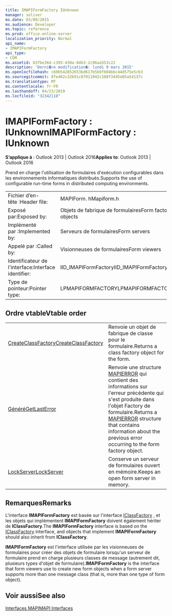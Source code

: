 ```yaml
---
title: IMAPIFormFactory IUnknown
manager: soliver
ms.date: 03/09/2015
ms.audience: Developer
ms.topic: reference
ms.prod: office-online-server
localization_priority: Normal
api_name:
- IMAPIFormFactory
api_type:
- COM
ms.assetid: 637be364-c393-430a-84b3-2c96aa553c22
description: 'Derni�re modification�: lundi 9 mars 2015'
ms.openlocfilehash: c60b542852653bd617b5b9f604bbc44d575e5cb3
ms.sourcegitcommit: 8fe462c32b91c87911942c188f3445e85a54137c
ms.translationtype: MT
ms.contentlocale: fr-FR
ms.lasthandoff: 04/23/2019
ms.locfileid: "32342118"
---
```

# <a name="imapiformfactory--iunknown"></a><span data-ttu-id="9a81f-103">IMAPIFormFactory : IUnknown</span><span class="sxs-lookup"><span data-stu-id="9a81f-103">IMAPIFormFactory : IUnknown</span></span>

  
  
<span data-ttu-id="9a81f-104">**S’applique à** : Outlook 2013 | Outlook 2016</span><span class="sxs-lookup"><span data-stu-id="9a81f-104">**Applies to**: Outlook 2013 | Outlook 2016</span></span> 
  
<span data-ttu-id="9a81f-105">Prend en charge l'utilisation de formulaires d'exécution configurables dans les environnements informatiques distribués.</span><span class="sxs-lookup"><span data-stu-id="9a81f-105">Supports the use of configurable run-time forms in distributed computing environments.</span></span> 
  
|||
|:-----|:-----|
|<span data-ttu-id="9a81f-106">Fichier d’en-tête :</span><span class="sxs-lookup"><span data-stu-id="9a81f-106">Header file:</span></span>  <br/> |<span data-ttu-id="9a81f-107">MAPIForm. h</span><span class="sxs-lookup"><span data-stu-id="9a81f-107">Mapiform.h</span></span>  <br/> |
|<span data-ttu-id="9a81f-108">Exposé par:</span><span class="sxs-lookup"><span data-stu-id="9a81f-108">Exposed by:</span></span>  <br/> |<span data-ttu-id="9a81f-109">Objets de fabrique de formulaires</span><span class="sxs-lookup"><span data-stu-id="9a81f-109">Form factory objects</span></span>  <br/> |
|<span data-ttu-id="9a81f-110">Implémenté par :</span><span class="sxs-lookup"><span data-stu-id="9a81f-110">Implemented by:</span></span>  <br/> |<span data-ttu-id="9a81f-111">Serveurs de formulaires</span><span class="sxs-lookup"><span data-stu-id="9a81f-111">Form servers</span></span>  <br/> |
|<span data-ttu-id="9a81f-112">Appelé par :</span><span class="sxs-lookup"><span data-stu-id="9a81f-112">Called by:</span></span>  <br/> |<span data-ttu-id="9a81f-113">Visionneuses de formulaires</span><span class="sxs-lookup"><span data-stu-id="9a81f-113">Form viewers</span></span>  <br/> |
|<span data-ttu-id="9a81f-114">Identificateur de l'interface:</span><span class="sxs-lookup"><span data-stu-id="9a81f-114">Interface identifier:</span></span>  <br/> |<span data-ttu-id="9a81f-115">IID_IMAPIFormFactory</span><span class="sxs-lookup"><span data-stu-id="9a81f-115">IID_IMAPIFormFactory</span></span>  <br/> |
|<span data-ttu-id="9a81f-116">Type de pointeur:</span><span class="sxs-lookup"><span data-stu-id="9a81f-116">Pointer type:</span></span>  <br/> |<span data-ttu-id="9a81f-117">LPMAPIFORMFACTORY</span><span class="sxs-lookup"><span data-stu-id="9a81f-117">LPMAPIFORMFACTORY</span></span>  <br/> |
   
## <a name="vtable-order"></a><span data-ttu-id="9a81f-118">Ordre vtable</span><span class="sxs-lookup"><span data-stu-id="9a81f-118">Vtable order</span></span>

|||
|:-----|:-----|
|[<span data-ttu-id="9a81f-119">CreateClassFactory</span><span class="sxs-lookup"><span data-stu-id="9a81f-119">CreateClassFactory</span></span>](imapiformfactory-createclassfactory.md) <br/> |<span data-ttu-id="9a81f-120">Renvoie un objet de fabrique de classe pour le formulaire.</span><span class="sxs-lookup"><span data-stu-id="9a81f-120">Returns a class factory object for the form.</span></span>  <br/> |
|[<span data-ttu-id="9a81f-121">Généré</span><span class="sxs-lookup"><span data-stu-id="9a81f-121">GetLastError</span></span>](imapiformfactory-getlasterror.md) <br/> |<span data-ttu-id="9a81f-122">Renvoie une structure [MAPIERROR](mapierror.md) qui contient des informations sur l'erreur précédente qui s'est produite dans l'objet Factory de formulaire.</span><span class="sxs-lookup"><span data-stu-id="9a81f-122">Returns a [MAPIERROR](mapierror.md) structure that contains information about the previous error occurring to the form factory object.</span></span>  <br/> |
|[<span data-ttu-id="9a81f-123">LockServer</span><span class="sxs-lookup"><span data-stu-id="9a81f-123">LockServer</span></span>](imapiformfactory-lockserver.md) <br/> |<span data-ttu-id="9a81f-124">Conserve un serveur de formulaires ouvert en mémoire.</span><span class="sxs-lookup"><span data-stu-id="9a81f-124">Keeps an open form server in memory.</span></span>  <br/> |
   
## <a name="remarks"></a><span data-ttu-id="9a81f-125">Remarques</span><span class="sxs-lookup"><span data-stu-id="9a81f-125">Remarks</span></span>

<span data-ttu-id="9a81f-126">L'interface **IMAPIFormFactory** est basée sur l'interface [IClassFactory](https://msdn.microsoft.com/library/ms694364%28VS.85%29.aspx) , et les objets qui implémentent **IMAPIFormFactory** doivent également hériter de **IClassFactory**.</span><span class="sxs-lookup"><span data-stu-id="9a81f-126">The **IMAPIFormFactory** interface is based on the [IClassFactory](https://msdn.microsoft.com/library/ms694364%28VS.85%29.aspx) interface, and objects that implement **IMAPIFormFactory** should also inherit from **IClassFactory**.</span></span>
  
 <span data-ttu-id="9a81f-127">**IMAPIFormFactory** est l'interface utilisée par les visionneuses de formulaires pour créer des objets de formulaire lorsqu'un serveur de formulaire prend en charge plusieurs classes de message (autrement dit, plusieurs types d'objet de formulaire).</span><span class="sxs-lookup"><span data-stu-id="9a81f-127">**IMAPIFormFactory** is the interface that form viewers use to create new form objects when a form server supports more than one message class (that is, more than one type of form object).</span></span> 
  
## <a name="see-also"></a><span data-ttu-id="9a81f-128">Voir aussi</span><span class="sxs-lookup"><span data-stu-id="9a81f-128">See also</span></span>



[<span data-ttu-id="9a81f-129">Interfaces MAPI</span><span class="sxs-lookup"><span data-stu-id="9a81f-129">MAPI Interfaces</span></span>](mapi-interfaces.md)

